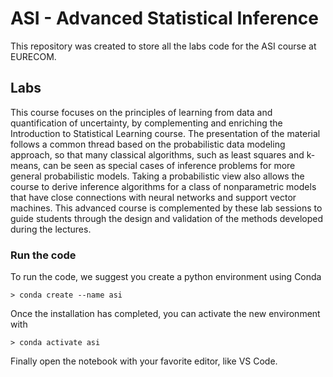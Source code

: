 # ASI - Advanced Statistical Inference
This repository was created to store all the labs code for the ASI course at EURECOM.

## Labs
This course focuses on the principles of learning from data and quantification of uncertainty, by complementing and enriching the Introduction to Statistical Learning course. 
The presentation of the material follows a common thread based on the probabilistic data modeling approach, so that many classical algorithms, such as least squares and k-means, can be seen as special cases of inference problems for more general probabilistic models. Taking a probabilistic view also allows the course to derive inference algorithms for a class of nonparametric models that have close connections with neural networks and support vector machines. 
This advanced course is complemented by these lab sessions to guide students through the design and validation of the methods developed during the lectures.

### Run the code
To run the code, we suggest you create a python environment using Conda
```shell
> conda create --name asi
```
Once the installation has completed, you can activate the new environment with 
```shell
> conda activate asi
```
Finally open the notebook with your favorite editor, like VS Code.